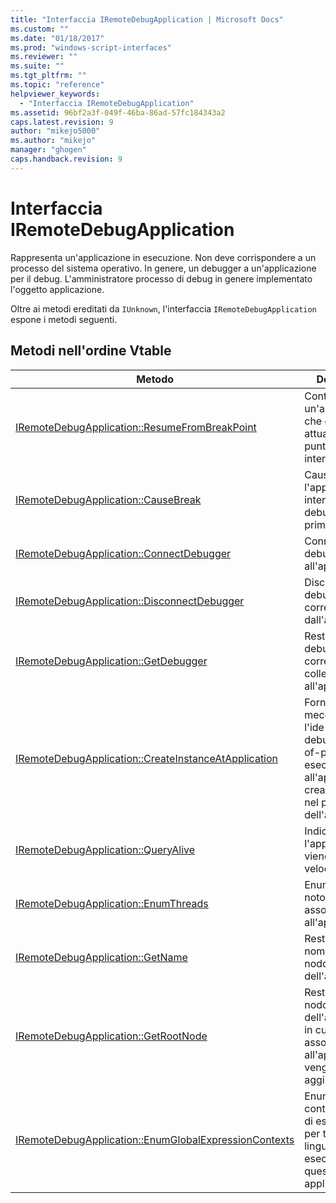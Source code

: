 ```yaml
---
title: "Interfaccia IRemoteDebugApplication | Microsoft Docs"
ms.custom: ""
ms.date: "01/18/2017"
ms.prod: "windows-script-interfaces"
ms.reviewer: ""
ms.suite: ""
ms.tgt_pltfrm: ""
ms.topic: "reference"
helpviewer_keywords: 
  - "Interfaccia IRemoteDebugApplication"
ms.assetid: 96bf2a3f-049f-46ba-86ad-57fc184343a2
caps.latest.revision: 9
author: "mikejo5000"
ms.author: "mikejo"
manager: "ghogen"
caps.handback.revision: 9
---
```

# Interfaccia IRemoteDebugApplication
Rappresenta un'applicazione in esecuzione.  Non deve corrispondere a un processo del sistema operativo.  In genere, un debugger a un'applicazione per il debug.  L'amministratore processo di debug in genere implementato l'oggetto applicazione.  
  
 Oltre ai metodi ereditati da `IUnknown`, l'interfaccia `IRemoteDebugApplication` espone i metodi seguenti.  
  
## Metodi nell'ordine Vtable  
  
|Metodo|Descrizione|  
|------------|-----------------|  
|[IRemoteDebugApplication::ResumeFromBreakPoint](../../winscript/reference/iremotedebugapplication-resumefrombreakpoint.md)|Continua un'applicazione che è attualmente in un punto di interruzione.|  
|[IRemoteDebugApplication::CauseBreak](../../winscript/reference/iremotedebugapplication-causebreak.md)|Causa l'applicazione interrompere il debugger la prima.|  
|[IRemoteDebugApplication::ConnectDebugger](../../winscript/reference/iremotedebugapplication-connectdebugger.md)|Connettere un debugger all'applicazione.|  
|[IRemoteDebugApplication::DisconnectDebugger](../../winscript/reference/iremotedebugapplication-disconnectdebugger.md)|Disconnette il debugger corrente dall'applicazione.|  
|[IRemoteDebugApplication::GetDebugger](../../winscript/reference/iremotedebugapplication-getdebugger.md)|Restituisce il debugger corrente collegato all'applicazione.|  
|[IRemoteDebugApplication::CreateInstanceAtApplication](../../winscript/reference/iremotedebugapplication-createinstanceatapplication.md)|Fornisce un meccanismo per l'ide del debugger, out\-of\-process in esecuzione all'applicazione, creare oggetti nel processo dell'applicazione.|  
|[IRemoteDebugApplication::QueryAlive](../../winscript/reference/iremotedebugapplication-queryalive.md)|Indica se l'applicazione viene velocemente.|  
|[IRemoteDebugApplication::EnumThreads](../../winscript/reference/iremotedebugapplication-enumthreads.md)|Enumera i thread notoriamente associato all'applicazione.|  
|[IRemoteDebugApplication::GetName](../../winscript/reference/iremotedebugapplication-getname.md)|Restituisce il nome di questo nodo dell'applicazione.|  
|[IRemoteDebugApplication::GetRootNode](../../winscript/reference/iremotedebugapplication-getrootnode.md)|Restituisce il nodo dell'applicazione in cui tutti i nodi associati all'applicazione vengono aggiunti.|  
|[IRemoteDebugApplication::EnumGlobalExpressionContexts](../../winscript/reference/iremotedebugapplication-enumglobalexpressioncontexts.md)|Enumera i contesti globali di espressione per tutti i linguaggi in esecuzione in questa applicazione.|